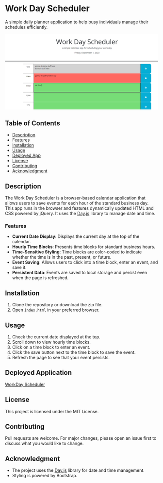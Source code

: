 # Work Day Scheduler

A simple daily planner application to help busy individuals manage their schedules efficiently.

![Screenshot of App](./opps.png)

## Table of Contents

- [Description](#description)
- [Features](#features)
- [Installation](#installation)
- [Usage](#usage)
- [Deployed App](#deployed-application)
- [License](#license)
- [Contributing](#contributing)
- [Acknowledgment](#acknowledgment)

## Description

The Work Day Scheduler is a browser-based calendar application that allows users to save events for each hour of the standard business day. This app runs in the browser and features dynamically updated HTML and CSS powered by jQuery. It uses the [Day.js](https://day.js.org/en/) library to manage date and time.

### Features

- **Current Date Display**: Displays the current day at the top of the calendar.
- **Hourly Time Blocks**: Presents time blocks for standard business hours.
- **Time-Sensitive Styling**: Time blocks are color-coded to indicate whether the time is in the past, present, or future.
- **Event Saving**: Allows users to click into a time block, enter an event, and save it.
- **Persistent Data**: Events are saved to local storage and persist even when the page is refreshed.

## Installation

1. Clone the repository or download the zip file.
2. Open `index.html` in your preferred browser.

## Usage

1. Check the current date displayed at the top.
2. Scroll down to view hourly time blocks.
3. Click on a time block to enter an event.
4. Click the save button next to the time block to save the event.
5. Refresh the page to see that your event persists.

## Deployed Application
[WorkDay Scheduler](https://dustinii.github.io/workDayScheduler/)

## License

This project is licensed under the MIT License.

## Contributing

Pull requests are welcome. For major changes, please open an issue first to discuss what you would like to change.

## Acknowledgment

- The project uses the [Day.js](https://day.js.org/en/) library for date and time management.
- Styling is powered by Bootstrap.
